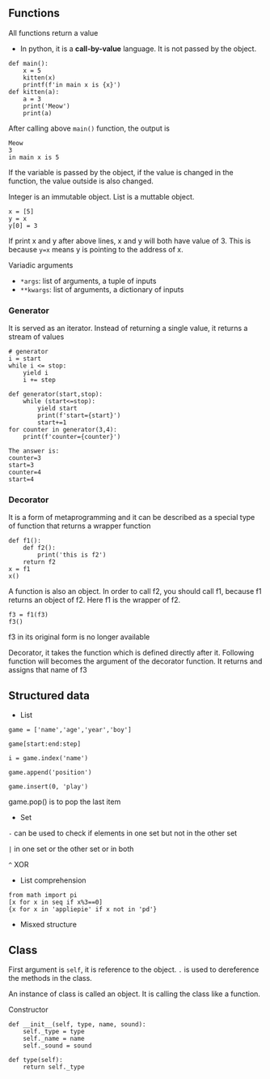 ## Functions
All functions return a value
- In python, it is a **call-by-value** language. It is not passed by the object.
```
def main():
    x = 5
    kitten(x)
    printf(f'in main x is {x}')
def kitten(a):
    a = 3
    print('Meow')
    print(a)
```
After calling above `main()` function, the output is
```
Meow
3
in main x is 5
```
If the variable is passed by the object, if the value is changed in the function, the value outside is also changed. 

Integer is an immutable object. List is a muttable object.
```
x = [5]
y = x
y[0] = 3
```
If print x and y after above lines, x and y will both have value of 3. This is because `y=x` means y is pointing to the address of x.

Variadic arguments
- `*args`: list of arguments, a tuple of inputs
- `**kwargs`: list of arguments, a dictionary of inputs

### Generator
It is served as an iterator. Instead of returning a single value, it returns a stream of values
```
# generator
i = start
while i <= stop:
    yield i
    i += step
```
```
def generator(start,stop):
    while (start<=stop):
        yield start
        print(f'start={start}')
        start+=1
for counter in generator(3,4):
    print(f'counter={counter}')

The answer is:
counter=3
start=3
counter=4
start=4
```

### Decorator
It is a form of metaprogramming and it can be described as a special type of function that returns a wrapper function

```
def f1():
    def f2():
        print('this is f2')
    return f2
x = f1
x()
```
A function is also an object. In order to call f2, you should call f1, because f1 returns an object of f2. Here f1 is the wrapper of f2.

```
f3 = f1(f3)
f3()
```
f3 in its original form is no longer available

Decorator, it takes the function which is defined directly after it. Following function will becomes the argument of the decorator function. It returns and assigns that name of f3

## Structured data
- List
```
game = ['name','age','year','boy']

game[start:end:step]

i = game.index('name')

game.append('position')

game.insert(0, 'play')

```
game.pop() is to pop the last item
- Set

`-` can be used to check if elements in one set but not in the other set

`|` in one set or the other set or in both

`^` XOR
- List comprehension

```
from math import pi
[x for x in seq if x%3==0]
{x for x in 'appliepie' if x not in 'pd'}
```
- Misxed structure

## Class
First argument is `self`, it is reference to the object. `.` is used to dereference the methods in the class.

An instance of class is called an object. It is calling the class like a function. 

Constructor
```
def __init__(self, type, name, sound):
    self._type = type
    self._name = name
    self._sound = sound

def type(self):
    return self._type
```